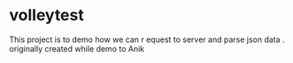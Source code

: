 # volleytest
This project is to demo how we can r equest to server and parse json data . originally created while demo to Anik
